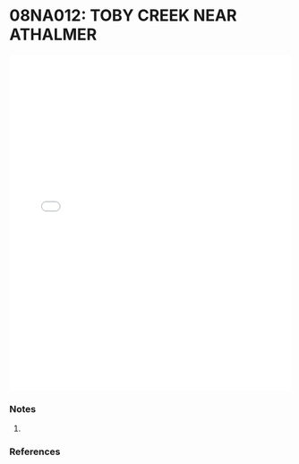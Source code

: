 # 08NA012: TOBY CREEK NEAR ATHALMER

<iframe src="/_static/stations/08NA012_fdc.html" width="100%" height="600" frameborder="0"></iframe>

### Notes
1. 

### References

